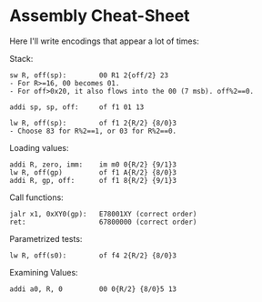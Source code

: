 # Assembly Cheat-Sheet
Here I'll write encodings that appear a lot of times:

Stack:
```assembly
sw R, off(sp):        00 R1 2{off/2} 23
- For R>=16, 00 becomes 01.
- For off>0x20, it also flows into the 00 (7 msb). off%2==0.

addi sp, sp, off:     of f1 01 13

lw R, off(sp):        of f1 2{R/2} {8/0}3
- Choose 83 for R%2==1, or 03 for R%2==0.
```

Loading values:
```assembly
addi R, zero, imm:    im m0 0{R/2} {9/1}3
lw R, off(gp)         of f1 A{R/2} {8/0}3
addi R, gp, off:      of f1 8{R/2} {9/1}3
```

Call functions:
```
jalr x1, 0xXY0(gp):   E78001XY (correct order)
ret:                  67800000 (correct order)
```

Parametrized tests:
```assembly
lw R, off(s0):        of f4 2{R/2} {8/0}3
```

Examining Values:
```assembly
addi a0, R, 0         00 0{R/2} {8/0}5 13
```
